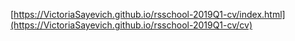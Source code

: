 [https://VictoriaSayevich.github.io/rsschool-2019Q1-cv/index.html](https://VictoriaSayevich.github.io/rsschool-2019Q1-cv/cv)
